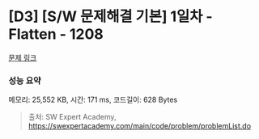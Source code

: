 # [D3] [S/W 문제해결 기본] 1일차 - Flatten - 1208 

[문제 링크](https://swexpertacademy.com/main/code/problem/problemDetail.do?contestProbId=AV139KOaABgCFAYh) 

### 성능 요약

메모리: 25,552 KB, 시간: 171 ms, 코드길이: 628 Bytes



> 출처: SW Expert Academy, https://swexpertacademy.com/main/code/problem/problemList.do